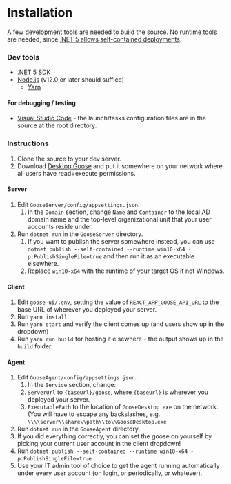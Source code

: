 # Installation
A few development tools are needed to build the source. No runtime tools are needed, since [.NET 5 allows self-contained deployments](https://docs.microsoft.com/en-us/dotnet/core/deploying/single-file).

### Dev tools
- [.NET 5 SDK](https://dotnet.microsoft.com/download/dotnet/5.0)
- [Node.js](https://nodejs.org/en/download) (v12.0 or later should suffice)
  - [Yarn](https://classic.yarnpkg.com/en/docs/install)

#### For debugging / testing
- [Visual Studio Code](https://code.visualstudio.com/download) - the launch/tasks configuration files are in the source at the root directory.

### Instructions
1. Clone the source to your dev server.
2. Download [Desktop Goose](https://samperson.itch.io/desktop-goose) and put it somewhere on your network where all users have read+execute permissions.

#### Server
1. Edit `GooseServer/config/appsettings.json`.
    1. In the `Domain` section, change `Name` and `Container` to the local AD domain name and the top-level organizational unit that your user accounts reside under.
2. Run `dotnet run` in the `GooseServer` directory.
    1. If you want to publish the server somewhere instead, you can use `dotnet publish --self-contained --runtime win10-x64 -p:PublishSingleFile=true` and then run it as an executable elsewhere.
    2. Replace `win10-x64` with the runtime of your target OS if not Windows.

#### Client
1. Edit `goose-ui/.env`, setting the value of `REACT_APP_GOOSE_API_URL` to the base URL of wherever you deployed your server.
2. Run `yarn install`.
3. Run `yarn start` and verify the client comes up (and users show up in the dropdown)
4. Run `yarn run build` for hosting it elsewhere - the output shows up in the `build` folder.

#### Agent
1. Edit `GooseAgent/config/appsettings.json`.
    1. In the `Service` section, change:
    2. `ServerUrl` to `{baseUrl}/goose`, where `{baseUrl}` is wherever you deployed your server.
    3. `ExecutablePath` to the location of `GooseDesktop.exe` on the network. (You will have to escape any backslashes, e.g. `\\\\server\\share\\path\\to\\GooseDesktop.exe`
2. Run `dotnet run` in the `GooseAgent` directory.
3. If you did everything correctly, you can set the goose on yourself by picking your current user account in the client dropdown!
4. Run `dotnet publish --self-contained --runtime win10-x64 -p:PublishSingleFile=true`.
5. Use your IT admin tool of choice to get the agent running automatically under every user account (on login, or periodically, or whatever).

   
